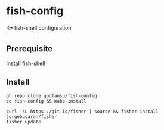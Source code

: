 # fish-config
🐟 fish-shell configuration


## Prerequisite
[Install fish-shell](https://gist.github.com/gagarine/cf3f65f9be6aa0e105b184376f765262#make-fish-the-default)

## Install
``` shell
gh repo clone goofansu/fish-config
cd fish-config && make install

curl -sL https://git.io/fisher | source && fisher install jorgebucaran/fisher
fisher update
```
